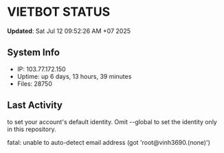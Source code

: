 # VIETBOT STATUS
**Updated**: Sat Jul 12 09:52:26 AM +07 2025

## System Info
- IP: 103.77.172.150
- Uptime: up 6 days, 13 hours, 39 minutes
- Files: 28750

## Last Activity

to set your account's default identity.
Omit --global to set the identity only in this repository.

fatal: unable to auto-detect email address (got 'root@vinh3690.(none)')
